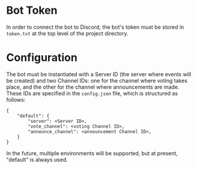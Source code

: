 # Bot Token

In order to connect the bot to Discord, the bot's token must be stored in `token.txt` at the top level of the project directory.

# Configuration

The bot must be instantiated with a Server ID (the server where events will be created) and two Channel IDs: one for the channel where voting takes place, and the other for the channel where announcements are made. These IDs are specified in the `config.json` file, which is structured as follows:


```
{
	"default": {
		"server": <Server ID>,
		"vote_channel": <voting Channel ID>,
		"announce_channel": <announcement Channel ID>,
	}
}
```

In the future, multiple environments will be supported, but at present, "default" is always used.
